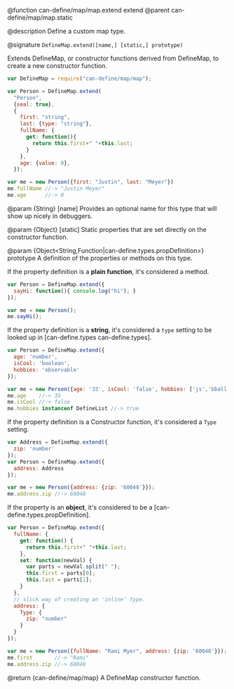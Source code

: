 @function can-define/map/map.extend extend
@parent can-define/map/map.static

@description Define a custom map type.

@signature `DefineMap.extend([name,] [static,] prototype)`

Extends DefineMap, or constructor functions derived from DefineMap,
to create a new constructor function.

```js
var DefineMap = require("can-define/map/map");

var Person = DefineMap.extend(
  "Person",
  {seal: true},
  {
    first: "string",
    last: {type: "string"},
    fullName: {
      get: function(){
        return this.first+" "+this.last;
      }
    },
    age: {value: 0},
  });

var me = new Person({first: "Justin", last: "Meyer"})
me.fullName //-> "Justin Meyer"
me.age      //-> 0
```

  @param {String} [name] Provides an optional name for this type that will
  show up nicely in debuggers.

  @param {Object} [static] Static properties that are set directly on the
  constructor function.

  @param {Object<String,Function|can-define.types.propDefinition>} prototype A definition of the properties or methods on this type.

  If the property definition is a __plain function__, it's considered a method.

  ```js
  var Person = DefineMap.extend({
    sayHi: function(){ console.log("hi"); }
  });

  var me = new Person();
  me.sayHi();
  ```

  If the property definition is a __string__, it's considered a `type` setting to be looked up in [can-define.types can-define.types].

  ```js
  var Person = DefineMap.extend({
    age: 'number',
    isCool: 'boolean',
    hobbies: 'observable'
  });

  var me = new Person({age: '33', isCool: 'false', hobbies: ['js','bball']});
  me.age    //-> 33
  me.isCool //-> false
  me.hobbies instanceof DefineList //-> true
  ```


  If the property definition is a Constructor function, it's considered a `Type` setting.

  ```js
  var Address = DefineMap.extend({
    zip: 'number'
  });
  var Person = DefineMap.extend({
    address: Address
  });

  var me = new Person({address: {zip: '60048'}});
  me.address.zip //-> 60048
  ```

  If the property is an __object__, it's considered to be a [can-define.types.propDefinition].

  ```js
  var Person = DefineMap.extend({
    fullName: {
      get: function() {
        return this.first+" "+this.last;
      },
      set: function(newVal) {
        var parts = newVal.split(" ");
        this.first = parts[0];
        this.last = parts[1];
      }
    },
    // slick way of creating an 'inline' type.
    address: {
      Type: {
        zip: "number"
      }
    }
  });

  var me = new Person({fullName: "Rami Myer", address: {zip: '60048'}});
  me.first       //-> "Rami"
  me.address.zip //-> 60048
  ```

@return {can-define/map/map} A DefineMap constructor function.
